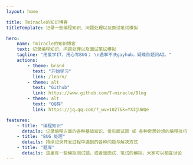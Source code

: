 ```yaml
---
layout: home

title: Tmiracle的知识博客
titleTemplate: 记录一些编程知识、问题处理以及面试笔试模拟

hero:
    name: Tmiracle的知识博客
    text: 记录编程知识、问题处理以及面试笔试模拟
    tagline: "用爱学IT，用心写BUG； \n遇事不决gayhub，疑难杂题问AI。"
    actions:
        - theme: brand 
          text: "开始学习"
          link: /learn/
        - theme: alt
          text: "Github"
          link: https://www.github.com/T-miracle/Blog
        - theme: alt
          text: "QQ群"
          link: https://jq.qq.com/?_wv=1027&k=YX3jUWQe

features:
    - title: "编程知识"
      details: 记录编程方面的各种基础知识、常见面试题 或 各种奇思妙想的编程技巧
    - title: "BUG 处理"
      details: 持续记录开发过程中遇到的各种问题与解决方式
    - title: "题库"
      details: 这里有一些模拟测试题，或者是面试、笔试的模拟，大家可以相互讨论
---
```

